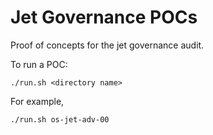 # Jet Governance POCs

Proof of concepts for the jet governance audit.

To run a POC:
```
./run.sh <directory name>
```

For example,
```
./run.sh os-jet-adv-00
```


